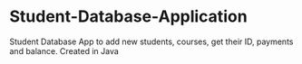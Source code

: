 # Student-Database-Application
Student Database App to add new students, courses, get their ID, payments and balance. Created in Java
